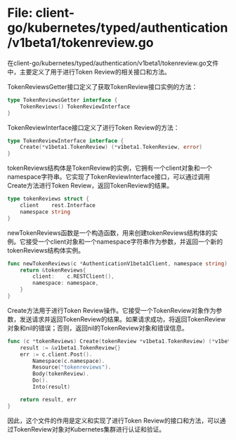 # File: client-go/kubernetes/typed/authentication/v1beta1/tokenreview.go

在client-go/kubernetes/typed/authentication/v1beta1/tokenreview.go文件中，主要定义了用于进行Token Review的相关接口和方法。

TokenReviewsGetter接口定义了获取TokenReview接口实例的方法：

```go
type TokenReviewsGetter interface {
    TokenReviews() TokenReviewInterface
}
```

TokenReviewInterface接口定义了进行Token Review的方法：

```go
type TokenReviewInterface interface {
    Create(*v1beta1.TokenReview) (*v1beta1.TokenReview, error)
}
```

tokenReviews结构体是TokenReview的实例，它拥有一个client对象和一个namespace字符串。它实现了TokenReviewInterface接口，可以通过调用Create方法进行Token Review，返回TokenReview的结果。

```go
type tokenReviews struct {
    client    rest.Interface
    namespace string
}
```

newTokenReviews函数是一个构造函数，用来创建tokenReviews结构体的实例。它接受一个client对象和一个namespace字符串作为参数，并返回一个新的tokenReviews结构体实例。

```go
func newTokenReviews(c *AuthenticationV1beta1Client, namespace string) *tokenReviews {
    return &tokenReviews{
        client:    c.RESTClient(),
        namespace: namespace,
    }
}
```

Create方法用于进行Token Review操作。它接受一个TokenReview对象作为参数，发送请求并返回TokenReview的结果。如果请求成功，将返回TokenReview对象和nil的错误；否则，返回nil的TokenReview对象和错误信息。

```go
func (c *tokenReviews) Create(tokenReview *v1beta1.TokenReview) (*v1beta1.TokenReview, error) {
    result := &v1beta1.TokenReview{}
    err := c.client.Post().
        Namespace(c.namespace).
        Resource("tokenreviews").
        Body(tokenReview).
        Do().
        Into(result)

    return result, err
}
```

因此，这个文件的作用是定义和实现了进行Token Review的接口和方法，可以通过TokenReview对象对Kubernetes集群进行认证和验证。

